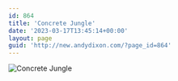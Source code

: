 ```yaml
---
id: 864
title: 'Concrete Jungle'
date: '2023-03-17T13:45:14+00:00'
layout: page
guid: 'http://new.andydixon.com/?page_id=864'
---
```


![Concrete Jungle](https://i0.wp.com/assets.g8x2.ldn.idrivee2-23.com/posters/Concrete%20Jungle%2001.jpg?w=1200&ssl=1 "Concrete Jungle")